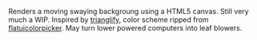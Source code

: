Renders a moving swaying backgroung using a HTML5 canvas. Still very much a WIP. Inspired by [trianglify](https://github.com/qrohlf/trianglify), color scheme ripped from [flatuicolorpicker](http://www.flatuicolorpicker.com). May turn lower powered computers into leaf blowers.